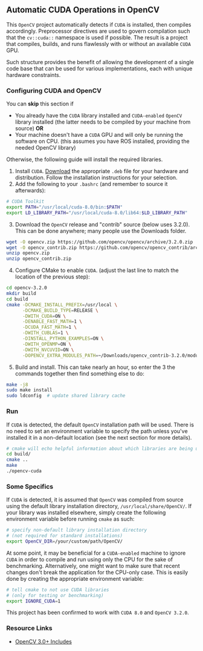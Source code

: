 ## Automatic CUDA Operations in OpenCV

This `OpenCV` project automatically detects if `CUDA` is installed, then compiles accordingly. Preprocessor directives are used to govern compilation such that the `cv::cuda::` namespace is used if possible. The result is a project that compiles, builds, and runs flawlessly with or without an available `CUDA` GPU.

Such structure provides the benefit of allowing the development of a single code base that can be used for various implementations, each with unique hardware constraints.

### Configuring CUDA and OpenCV
You can **skip** this section if
* You already have the `CUDA` library installed and `CUDA-enabled` `OpenCV` library installed (the latter needs to be compiled by your machine from source) **OR**
* Your machine doesn't have a `CUDA` GPU and will only be running the software on CPU. (this assumes you have ROS installed, providing the needed OpenCV library)

Otherwise, the following guide will install the required libraries.

1. Install `CUDA`. [Download](https://developer.nvidia.com/cuda-downloads) the appropriate `.deb` file for your hardware and distribution. Follow the installation instructions for your selection.
2. Add the following to your `.bashrc` (and remember to source it afterwards): 
```bash
# CUDA Toolkit
export PATH="/usr/local/cuda-8.0/bin:$PATH"
export LD_LIBRARY_PATH="/usr/local/cuda-8.0/lib64:$LD_LIBRARY_PATH"
```
3. Download the `OpenCV` release and "contrib" source (below uses 3.2.0). This can be done anywhere; many people use the Downloads folder.
```bash
wget -O opencv.zip https://github.com/opencv/opencv/archive/3.2.0.zip
wget -O opencv_contrib.zip https://github.com/opencv/opencv_contrib/archive/3.2.0.zip
unzip opencv.zip
unzip opencv_contrib.zip
```
4. Configure CMake to enable `CUDA`. (adjust the last line to match the location of the previous step):
```bash
cd opencv-3.2.0
mkdir build
cd build
cmake -DCMAKE_INSTALL_PREFIX=/usr/local \
      -DCMAKE_BUILD_TYPE=RELEASE \
      -DWITH_CUDA=ON \
      -DENABLE_FAST_MATH=1 \
      -DCUDA_FAST_MATH=1 \
      -DWITH_CUBLAS=1 \
      -DINSTALL_PYTHON_EXAMPLES=ON \
      -DWITH_OPENMP=ON \
      -DWITH_NVCUVID=ON \
      -DOPENCV_EXTRA_MODULES_PATH=~/Downloads/opencv_contrib-3.2.0/modules ..
```
5. Build and install. This can take nearly an hour, so enter the 3 the commands together then find something else to do:
```bash
make -j8
sudo make install
sudo ldconfig  # update shared library cache
```

### Run
If `CUDA` is detected, the default `OpenCV` installation path will be used. There is no need to set an environment variable to specify the path unless you've installed it in a non-default location (see the next section for more details).
```bash
# cmake will echo helpful information about which libraries are being used
cd build/
cmake ..
make
./opencv-cuda
```

### Some Specifics

If `CUDA` is detected, it is assumed that `OpenCV` was compiled from source using the default library installation directory, `/usr/local/share/OpenCV/`. If your library was installed elsewhere, simply create the following environment variable before running `cmake` as such:
```bash
# specify non-default library installation directory
# (not required for standard installations)
export OpenCV_DIR=/your/custom/path/OpenCV/
```

At some point, it may be beneficial for a `CUDA-enabled` machine to ignore `CUDA` in order to compile and run using only the CPU for the sake of benchmarking. Alternatively, one might want to make sure that recent changes don't break the application for the CPU-only case. This is easily done by creating the appropriate environment variable:
```bash
# tell cmake to not use CUDA libraries
# (only for testing or benchmarking)
export IGNORE_CUDA=1
```

This project has been confirmed to work with `CUDA 8.0` and `OpenCV 3.2.0`.

### Resource Links
* [OpenCV 3.0+ Includes](https://stackoverflow.com/questions/19368244/compiling-error-cvgpu/19374970#19374970)
